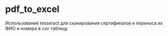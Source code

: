 # pdf_to_excel
Использование tesseract для сканирования сертификатов и переноса их ФИО и номера в csv таблицу

